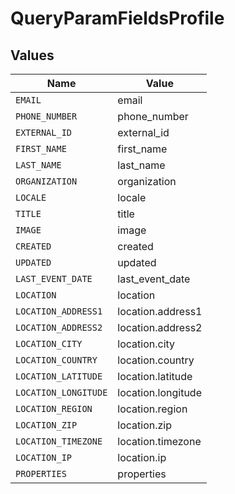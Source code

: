 # QueryParamFieldsProfile


## Values

| Name                 | Value                |
| -------------------- | -------------------- |
| `EMAIL`              | email                |
| `PHONE_NUMBER`       | phone_number         |
| `EXTERNAL_ID`        | external_id          |
| `FIRST_NAME`         | first_name           |
| `LAST_NAME`          | last_name            |
| `ORGANIZATION`       | organization         |
| `LOCALE`             | locale               |
| `TITLE`              | title                |
| `IMAGE`              | image                |
| `CREATED`            | created              |
| `UPDATED`            | updated              |
| `LAST_EVENT_DATE`    | last_event_date      |
| `LOCATION`           | location             |
| `LOCATION_ADDRESS1`  | location.address1    |
| `LOCATION_ADDRESS2`  | location.address2    |
| `LOCATION_CITY`      | location.city        |
| `LOCATION_COUNTRY`   | location.country     |
| `LOCATION_LATITUDE`  | location.latitude    |
| `LOCATION_LONGITUDE` | location.longitude   |
| `LOCATION_REGION`    | location.region      |
| `LOCATION_ZIP`       | location.zip         |
| `LOCATION_TIMEZONE`  | location.timezone    |
| `LOCATION_IP`        | location.ip          |
| `PROPERTIES`         | properties           |
